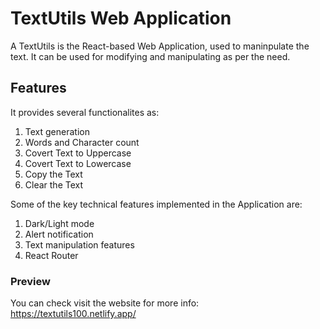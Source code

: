 # TextUtils Web Application

A TextUtils is the React-based Web Application, used to maninpulate the text. It can be used for modifying and manipulating as per the need.

## Features 

It provides several functionalites as:

1. Text generation
2. Words and Character count
3. Covert Text to Uppercase
4. Covert Text to Lowercase
5. Copy the Text
6. Clear the Text

Some of the key technical features implemented in the Application are:

1. Dark/Light mode
2. Alert notification
3. Text manipulation features
4. React Router

### Preview
You can check visit the website for more info: https://textutils100.netlify.app/

